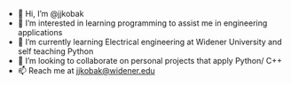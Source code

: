 - 👋 Hi, I’m @jjkobak
- 👀 I’m interested in learning programming to assist me in engineering applications
- 🌱 I’m currently learning Electrical engineering at Widener University and self teaching Python
- 💞️ I’m looking to collaborate on personal projects that apply Python/ C++ 
- 📫 Reach me at jjkobak@widener.edu

<!---
jjkobak/jjkobak is a ✨ special ✨ repository because its `README.md` (this file) appears on your GitHub profile.
You can click the Preview link to take a look at your changes.
--->

